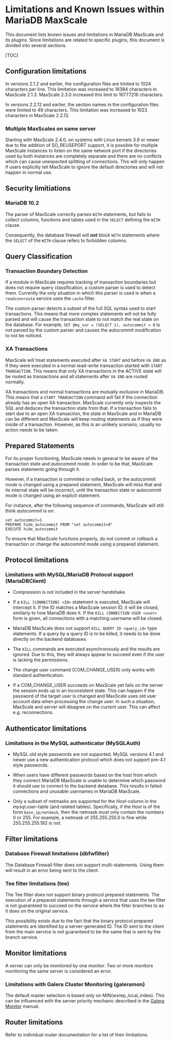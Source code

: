 # Limitations and Known Issues within MariaDB MaxScale

This document lists known issues and limitations in MariaDB MaxScale and its
plugins. Since limitations are related to specific plugins, this document is
divided into several sections.

[TOC]

## Configuration limitations

In versions 2.1.2 and earlier, the configuration files are limited to 1024
characters per line. This limitation was increased to 16384 characters in
MaxScale 2.1.3. MaxScale 2.3.0 increased this limit to 16777216 characters.

In versions 2.2.12 and earlier, the section names in the configuration files
were limited to 49 characters. This limitation was increased to 1023 characters
in MaxScale 2.2.13.

### Multiple MaxScales on same server

Starting with MaxScale 2.4.0, on systems with Linux kernels 3.9 or newer due to
the addition of SO_REUSEPORT support, it is possible for multiple MaxScale
instances to listen on the same network port if the directories used by both
instances are completely separate and there are no conflicts which can cause
unexpected splitting of connections. This will only happen if users explicitly
tell MaxScale to ignore the default directories and will not happen in normal
use.

## Security limitiations

### MariaDB 10.2

The parser of MaxScale correctly parses `WITH` statements, but fails to
collect columns, functions and tables used in the `SELECT` defining the
`WITH` clause.

Consequently, the database firewall will **not** block `WITH` statements
where the `SELECT` of the `WITH` clause refers to forbidden columns.

## Query Classification

### Transaction Boundary Detection

If a module in MaxScale requires tracking of transaction boundaries but does not
require query classification, a custom parser is used to detect them. Currently
the only situation in which this parser is used is when a `readconnroute`
service uses the `cache` filter.

The custom parser detects a subset of the full SQL syntax used to start
transactions. This means that more complex statements will not be fully parsed
and will cause the transaction state to not match the real state on the
database. For example, `SET @my_var = (SELECT 1), autocommit = 0` is not parsed
by the custom parser and causes the autocommit modification to not be noticed.

### XA Transactions

MaxScale will treat statements executed after `XA START` and before `XA END` as
if they were executed in a normal read-write transaction started with `START
TRANSACTION`. This means that only XA transactions in the ACTIVE state will be
routed as transactions and all statements after `XA END` are routed normally.

XA transactions and normal transactions are mutually exclusive in MariaDB. This
means that a `START TRANSACTION` command will fail if the connection already has
an open XA transaction. MaxScale currently only inspects the SQL and deduces the
transaction state from that. If a transaction fails to start due to an open XA
transaction, the state in MaxScale and in MariaDB can be different and MaxScale
will keep routing statements as if they were inside of a transaction. However,
as this is an unlikely scenario, usually no action needs to be taken.

## Prepared Statements

For its proper functioning, MaxScale needs in general to be aware of the
transaction state and _autocommit_ mode. In order to be that, MaxScale
parses statements going through it.

However, if a transaction is commited or rolled back, or the autocommit
mode is changed using a prepared statement, MaxScale will miss that and its
internal state will be incorrect, until the transaction state or autocommit
mode is changed using an explicit statement.

For instance, after the following sequence of commands, MaxScale will still
think _autocommit_ is on:
```
set autocommit=1
PREPARE hide_autocommit FROM "set autocommit=0"
EXECUTE hide_autocommit
```

To ensure that MaxScale functions properly, do not commit or rollback a
transaction or change the autocommit mode using a prepared statement.

## Protocol limitations

### Limitations with MySQL/MariaDB Protocol support (MariaDBClient)

* Compression is not included in the server handshake.

* If a `KILL [CONNECTION] <ID>` statement is executed, MaxScale will intercept
  it. If the ID matches a MaxScale session ID, it will be closed, similarly to
  how MariaDB does it. If the `KILL CONNECTION USER <user>` form is given, all
  connections with a matching username will be closed.

* MariaDB MaxScale does not support `KILL QUERY ID <query_id>` type
  statements. If a query by a query ID is to be killed, it needs to be done
  directly on the backend databases.

* The `KILL` commands are executed asynchronously and the results are
  ignored. Due to this, they will always appear to succeed even if the user is
  lacking the permissions.

* The change user command (COM_CHANGE_USER) only works with standard
  authentication.

* If a COM_CHANGE_USER succeeds on MaxScale yet fails on the server the session
  ends up in an inconsistent state. This can happen if the password of the
  target user is changed and MaxScale uses old user account data when processing
  the change user. In such a situation, MaxScale and server will disagree on the
  current user. This can affect e.g. reconnections.

## Authenticator limitations

### Limitations in the MySQL authenticator (MySQLAuth)

* MySQL old style passwords are not supported. MySQL versions 4.1 and newer use
a new authentication protocol which does not support pre-4.1 style passwords.

* When users have different passwords based on the host from which they connect
MariaDB MaxScale is unable to determine which password it should use to connect
to the backend database. This results in failed connections and unusable
usernames in MariaDB MaxScale.

* Only a subset of netmasks are supported for the *Host*-column in the
*mysql.user*-table (and related tables). Specifically, if the *Host* is of the
form `base_ip/netmask`, then the netmask must only contain the numbers 0 or 255.
For example, a netmask of 255.255.255.0 is fine while 255.255.255.192 is not.

## Filter limitations

### Database Firewall limitations (dbfwfilter)

The Database Firewall filter does not support multi-statements. Using them will
result in an error being sent to the client.

### Tee filter limitations (tee)

The Tee filter does not support binary protocol prepared statements. The
execution of a prepared statements through a service that uses the tee filter is
not guaranteed to succeed on the service where the filter branches to as it does
on the original service.

This possibility exists due to the fact that the binary protocol prepared
statements are identified by a server-generated ID. The ID sent to the client
from the main service is not guaranteed to be the same that is sent by the
branch service.

## Monitor limitations

A server can only be monitored by one monitor. Two or more monitors monitoring
the same server is considered an error.

### Limitations with Galera Cluster Monitoring (galeramon)

The default master selection is based only on MIN(wsrep_local_index). This
can be influenced with the server priority mechanic described in the
[Galera Monitor](../Monitors/Galera-Monitor.md) manual.

## Router limitations

Refer to individual router documentation for a list of their limitations.
